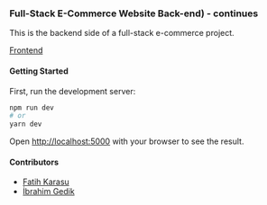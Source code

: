 ### Full-Stack E-Commerce Website Back-end) - continues
This is the backend side of a full-stack e-commerce project.

<a href="https://github.com/FatihKarasu/e-commerce">Frontend</a>

#### Getting Started

First, run the development server:


```bash
npm run dev
# or
yarn dev
```


Open [http://localhost:5000](http://localhost:5000) with your browser to see the result.

#### Contributors
<ul>
  <li>
    <a href="https://github.com/FatihKarasu">Fatih Karasu</a>
  </li>
  <li>
    <a href="https://github.com/ibrahimgediktr">İbrahim Gedik</a>
  </li>
</ul>
